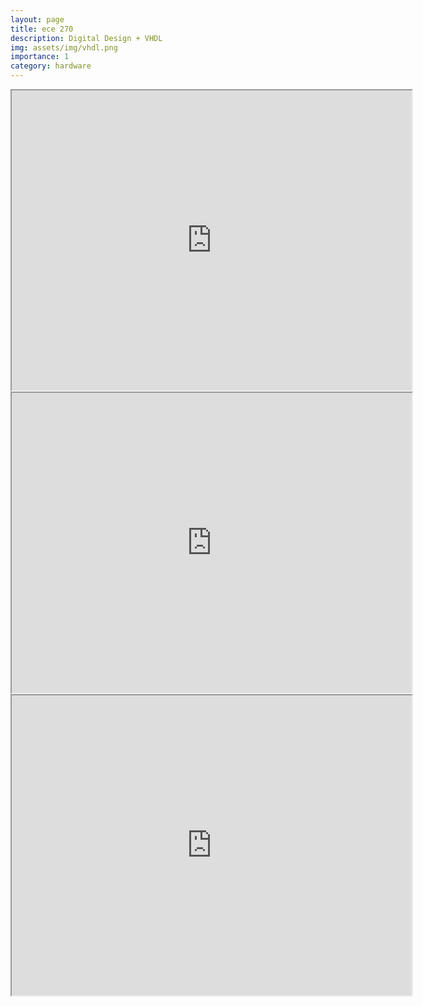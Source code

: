 ```yaml
---
layout: page
title: ece 270
description: Digital Design + VHDL 
img: assets/img/vhdl.png
importance: 1
category: hardware
---
```


<iframe  width="640" height="480"  src="https://drive.google.com/file/d/1WSQyeGlEI6h1Q1J-iZ5g16JJAf13cvvZ/preview" allow="autoplay"></iframe>

<iframe  width="640" height="480" src="https://drive.google.com/file/d/1zpn-wOlnheYbrJzFk9WgXFGSsnRxbd_M/preview" allow="autoplay"></iframe>

<iframe width="640" height="480"  src="https://drive.google.com/file/d/13q_MOTOCSdTzEqDdP2fVVPyFEGVN4kJy/preview" allow="autoplay"></iframe>